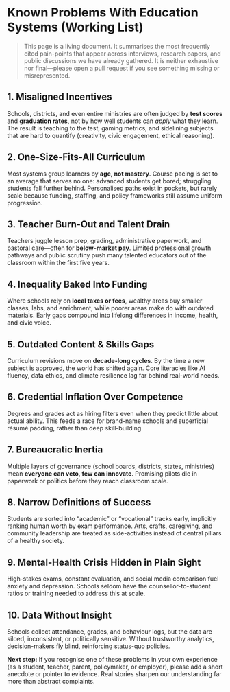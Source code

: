 # Known Problems With Education Systems (Working List)

> This page is a living document. It summarises the most frequently cited pain-points that appear across interviews, research papers, and public discussions we have already gathered. It is neither exhaustive nor final—please open a pull request if you see something missing or misrepresented.

## 1. Misaligned Incentives
Schools, districts, and even entire ministries are often judged by **test scores** and **graduation rates**, not by how well students can *apply* what they learn. The result is teaching to the test, gaming metrics, and sidelining subjects that are hard to quantify (creativity, civic engagement, ethical reasoning).

## 2. One-Size-Fits-All Curriculum
Most systems group learners by **age, not mastery**. Course pacing is set to an average that serves no one: advanced students get bored; struggling students fall further behind. Personalised paths exist in pockets, but rarely scale because funding, staffing, and policy frameworks still assume uniform progression.

## 3. Teacher Burn-Out and Talent Drain
Teachers juggle lesson prep, grading, administrative paperwork, and pastoral care—often for **below-market pay**. Limited professional growth pathways and public scrutiny push many talented educators out of the classroom within the first five years.

## 4. Inequality Baked Into Funding
Where schools rely on **local taxes or fees**, wealthy areas buy smaller classes, labs, and enrichment, while poorer areas make do with outdated materials. Early gaps compound into lifelong differences in income, health, and civic voice.

## 5. Outdated Content & Skills Gaps
Curriculum revisions move on **decade-long cycles**. By the time a new subject is approved, the world has shifted again. Core literacies like AI fluency, data ethics, and climate resilience lag far behind real-world needs.

## 6. Credential Inflation Over Competence
Degrees and grades act as hiring filters even when they predict little about actual ability. This feeds a race for brand-name schools and superficial résumé padding, rather than deep skill-building.

## 7. Bureaucratic Inertia
Multiple layers of governance (school boards, districts, states, ministries) mean **everyone can veto, few can innovate**. Promising pilots die in paperwork or politics before they reach classroom scale.

## 8. Narrow Definitions of Success
Students are sorted into “academic” or “vocational” tracks early, implicitly ranking human worth by exam performance. Arts, crafts, caregiving, and community leadership are treated as side-activities instead of central pillars of a healthy society.

## 9. Mental-Health Crisis Hidden in Plain Sight
High-stakes exams, constant evaluation, and social media comparison fuel anxiety and depression. Schools seldom have the counsellor-to-student ratios or training needed to address this at scale.

## 10. Data Without Insight
Schools collect attendance, grades, and behaviour logs, but the data are siloed, inconsistent, or politically sensitive. Without trustworthy analytics, decision-makers fly blind, reinforcing status-quo policies.

**Next step:** If you recognise one of these problems in your own experience (as a student, teacher, parent, policymaker, or employer), please add a short anecdote or pointer to evidence. Real stories sharpen our understanding far more than abstract complaints.

